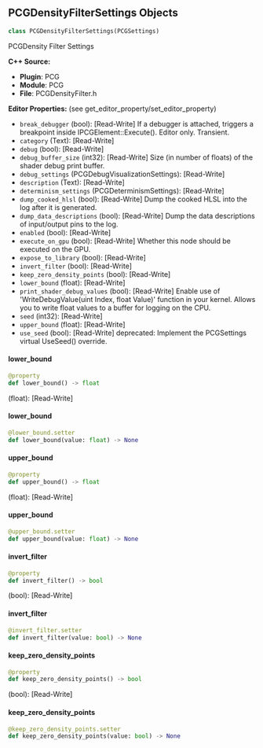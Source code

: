 ## PCGDensityFilterSettings Objects

```python
class PCGDensityFilterSettings(PCGSettings)
```

PCGDensity Filter Settings

**C++ Source:**

- **Plugin**: PCG
- **Module**: PCG
- **File**: PCGDensityFilter.h

**Editor Properties:** (see get_editor_property/set_editor_property)

- ``break_debugger`` (bool):  [Read-Write] If a debugger is attached, triggers a breakpoint inside IPCGElement::Execute(). Editor only. Transient.
- ``category`` (Text):  [Read-Write]
- ``debug`` (bool):  [Read-Write]
- ``debug_buffer_size`` (int32):  [Read-Write] Size (in number of floats) of the shader debug print buffer.
- ``debug_settings`` (PCGDebugVisualizationSettings):  [Read-Write]
- ``description`` (Text):  [Read-Write]
- ``determinism_settings`` (PCGDeterminismSettings):  [Read-Write]
- ``dump_cooked_hlsl`` (bool):  [Read-Write] Dump the cooked HLSL into the log after it is generated.
- ``dump_data_descriptions`` (bool):  [Read-Write] Dump the data descriptions of input/output pins to the log.
- ``enabled`` (bool):  [Read-Write]
- ``execute_on_gpu`` (bool):  [Read-Write] Whether this node should be executed on the GPU.
- ``expose_to_library`` (bool):  [Read-Write]
- ``invert_filter`` (bool):  [Read-Write]
- ``keep_zero_density_points`` (bool):  [Read-Write]
- ``lower_bound`` (float):  [Read-Write]
- ``print_shader_debug_values`` (bool):  [Read-Write] Enable use of 'WriteDebugValue(uint Index, float Value)' function in your kernel. Allows you to write float values to a buffer for logging on the CPU.
- ``seed`` (int32):  [Read-Write]
- ``upper_bound`` (float):  [Read-Write]
- ``use_seed`` (bool):  [Read-Write]
  deprecated: Implement the PCGSettings virtual UseSeed() override.

<a id="unreal.PCGDensityFilterSettings.lower_bound"></a>

#### lower_bound

```python
@property
def lower_bound() -> float
```

(float):  [Read-Write]

<a id="unreal.PCGDensityFilterSettings.lower_bound"></a>

#### lower_bound

```python
@lower_bound.setter
def lower_bound(value: float) -> None
```

<a id="unreal.PCGDensityFilterSettings.upper_bound"></a>

#### upper_bound

```python
@property
def upper_bound() -> float
```

(float):  [Read-Write]

<a id="unreal.PCGDensityFilterSettings.upper_bound"></a>

#### upper_bound

```python
@upper_bound.setter
def upper_bound(value: float) -> None
```

<a id="unreal.PCGDensityFilterSettings.invert_filter"></a>

#### invert_filter

```python
@property
def invert_filter() -> bool
```

(bool):  [Read-Write]

<a id="unreal.PCGDensityFilterSettings.invert_filter"></a>

#### invert_filter

```python
@invert_filter.setter
def invert_filter(value: bool) -> None
```

<a id="unreal.PCGDensityFilterSettings.keep_zero_density_points"></a>

#### keep_zero_density_points

```python
@property
def keep_zero_density_points() -> bool
```

(bool):  [Read-Write]

<a id="unreal.PCGDensityFilterSettings.keep_zero_density_points"></a>

#### keep_zero_density_points

```python
@keep_zero_density_points.setter
def keep_zero_density_points(value: bool) -> None
```

<a id="unreal.PCGDensityRemapSettings"></a>